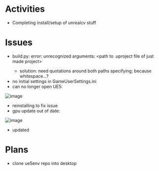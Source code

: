 # Activities

* Completing install/setup of unrealcv stuff

# Issues

* build.py: error: unrecognized arguments: <UE5 project folder> <path to .uproject file of just made project>
  * solution: need quotations around both paths specifying; because whitespace...?
* no initial settings in GameUserSettings.ini
* can no longer open UE5: 
 
 ![image](https://user-images.githubusercontent.com/70297740/220213495-3b88a1d9-293f-4287-8802-08cdeca644aa.png)
   * reinstalling to fix issue
 * gpu update out of date:
 
 ![image](https://user-images.githubusercontent.com/70297740/221387436-02a60cae-60eb-458b-adba-b3cd95c6c037.png)
   * updated 
 


# Plans
 * clone ue5env repo into desktop

